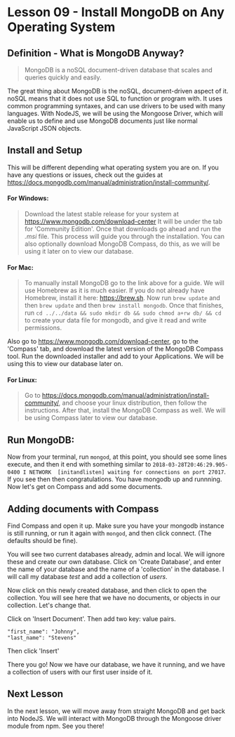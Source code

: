 # Lesson 09 - Install MongoDB on Any Operating System

## Definition - What is MongoDB Anyway?

> MongoDB is a noSQL document-driven database that scales and queries quickly and easily.

The great thing about MongoDB is the noSQL, document-driven aspect of it. noSQL means that it does not use SQL to function or program with. It uses common programming syntaxes, and can use drivers to be used with many languages. With NodeJS, we will be using the Mongoose Driver, which will enable us to define and use MongoDB documents just like normal JavaScript JSON objects.

## Install and Setup

This will be different depending what operating system you are on. If you have any questions or issues, check out the guides at https://docs.mongodb.com/manual/administration/install-community/. 

#### For Windows: 
> Download the latest stable release for your system at https://www.mongodb.com/download-center It will be under the tab for 'Community Edition'. Once that downloads go ahead and run the *.msi* file. This process will guide you through the installation. You can also optionally download MongoDB Compass, do this, as we will be using it later on to view our database.

#### For Mac:
> To manually install MongoDB go to the link above for a guide. We will use Homebrew as it is much easier. If you do not already have Homebrew, install it here: https://brew.sh. Now run `brew update` and then `brew update` and then `brew install mongodb`. Once that finishes, run `cd ../../data && sudo mkdir db && sudo chmod a+rw db/ && cd` to create your data file for mongodb, and give it read and write permissions.

Also go to https://www.mongodb.com/download-center, go to the 'Compass' tab, and download the latest version of the MongoDB Compass tool. Run the downloaded installer and add to your Applications. We will be using this to view our database later on.

#### For Linux: 
> Go to https://docs.mongodb.com/manual/administration/install-community/, and choose your linux distribution, then follow the instructions. After that, install the MongoDB Compass as well. We will be using Compass later to view our database.

## Run MongoDB:

Now from your terminal, run `mongod`, at this point, you should see some lines execute, and then it end with something similar to `2018-03-28T20:46:29.905-0400 I NETWORK  [initandlisten] waiting for connections on port 27017`. If you see then then congratulations. You have mongodb up and runnning. Now let's get on Compass and add some documents.

## Adding documents with Compass

Find Compass and open it up. Make sure you have your mongodb instance is still running, or run it again with `mongod`, and then click connect. (The defaults should be fine).

You will see two current databases already, admin and local. We will ignore these and create our own database. Click on 'Create Database', and enter the name of your database and the name of a 'collection' in the database. I will call my database *test* and add a collection of *users*. 

Now click on this newly created database, and then click to open the collection. You will see here that we have no documents, or objects in our collection. Let's change that. 

Click on 'Insert Document'. Then add two key: value pairs.
```
"first_name": "Johnny",
"last_name": "Stevens"
```
Then click 'Insert'

There you go! Now we have our database, we have it running, and we have a collection of users with our first user inside of it. 

## Next Lesson 

In the next lesson, we will move away from straight MongoDB and get back into NodeJS. We will interact with MongoDB through the Mongoose driver module from npm. See you there!

